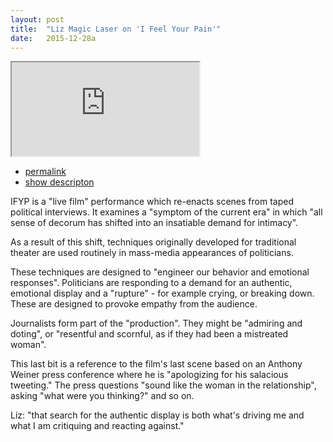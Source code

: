 ```yaml
---
layout: post
title:  "Liz Magic Laser on 'I Feel Your Pain'"
date:   2015-12-28a
---
```

<iframe src="https://www.youtube.com/embed/31Vr6F47fGc" allowfullscreen></iframe>
<div class="media-description">
    <ul>
		<li><a href="{% post_url 2015-12-28-sketch-a %}">permalink</a></li>
		<li><a href="#" class="description-button">show descripton</a></li>
	</ul>
	<section class="description">
		<p>IFYP is a "live film" performance which re-enacts scenes from taped political interviews. It examines a "symptom of the current era" in which "all sense of decorum has shifted into an insatiable demand for intimacy".</p>
		<p>As a result of this shift, techniques originally developed for traditional theater are used routinely in mass-media appearances of politicians.</p>
		<p>These techniques are designed to "engineer our behavior and emotional responses". Politicians are responding to a demand for an authentic, emotional display and a "rupture" - for example crying, or breaking down. These are designed to provoke empathy from the audience.</p>
		<p>Journalists form part of the "production". They might be "admiring and doting", or "resentful and scornful, as if they had been a mistreated woman".</p>
		<p>This last bit is a reference to the film's last scene based on an Anthony Weiner press conference where he is "apologizing for his salacious tweeting." The press questions "sound like the woman in the relationship", asking "what were you thinking?" and so on.</p>
		<p>Liz: "that search for the authentic display is both what's driving me and what I am critiquing and reacting against."</p>
	</section>
</div>